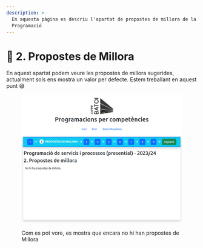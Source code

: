 ```yaml
---
description: >-
  En aquesta pàgina es descriu l'apartat de propostes de millora de la
  Programació
---
```


# 💪 2. Propostes de Millora

En aquest apartat podem veure les propostes de millora sugerides, actualment sols ens mostra un valor per defecte. Estem treballant en aquest punt 😅

<figure><img src="../../.gitbook/assets/image.png" alt=""><figcaption><p>Com es pot vore, es mostra que encara no hi han propostes de Millora</p></figcaption></figure>
